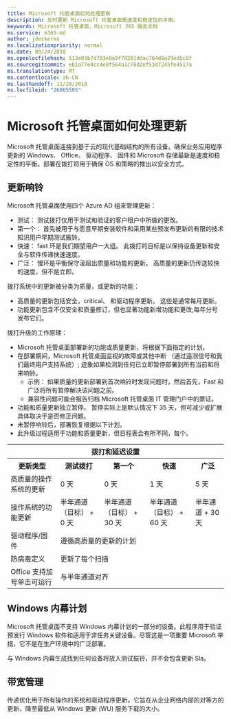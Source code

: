 ```yaml
---
title: Microsoft 托管桌面如何处理更新
description: 及时更新 Microsoft 托管桌面是速度和稳定性的平衡。
keywords: Microsoft 托管桌面，Microsoft 365 服务文档
ms.service: m365-md
author: jdeckerms
ms.localizationpriority: normal
ms.date: 09/24/2018
ms.openlocfilehash: 513e03b7d703e0a9f78281ddac764d8a29ed5c8f
ms.sourcegitcommit: eb1a77e4cc4e8f564a1c78d2ef53d7245fe4517a
ms.translationtype: MT
ms.contentlocale: zh-CN
ms.lasthandoff: 11/28/2018
ms.locfileid: "26865505"
---
```

# <a name="how-updates-are-handled-in-microsoft-managed-desktop"></a>Microsoft 托管桌面如何处理更新


<!--This topic is the target for a "Learn more" link in the Admin Portal (aka.ms/update-rings); do not delete.-->

<!--Update management -->

Microsoft 托管桌面连接到基于云的现代基础结构的所有设备。确保业务应用程序更新的 Windows、 Office、 驱动程序、 固件和 Microsoft 存储最新是速度和稳定性的平衡。部署在拨打将用于确保 OS 和策略的推出以安全方式。 

## <a name="update-rings"></a>更新响铃

Microsoft 托管桌面使用四个 Azure AD 组来管理更新：

- 测试： 测试拨打仅用于测试和验证的客户租户中所做的更改。  
- 第一个： 首先被用于与愿意早期安装软件和采用某些预发布更新的有限的技术知识用户早期测试振铃。
- 快速： fast 环是我们期望用户一大组。 此拨打的目标是以保持设备更新和安全与软件传递快速速度。  
- 广泛： 慢环是平衡保守滚超出质量和功能的更新。 高质量的更新仍传送较快的速度，但不是立即。 

拨打系统中的更新被分类为质量，或更新的功能：
- 高质量的更新包括安全，critical、 和驱动程序更新。 这些是通常每月更新。 
- 功能更新包含不仅安全和质量修订，但也显著功能新增功能和更改;每年分号发布它们。 

拨打升级的工作原理：
- Microsoft 托管桌面部署新的功能或质量更新，将根据下面指定的计划。
- 在部署期间，Microsoft 托管桌面监视的故障或其他中断 （通过遥测信号和我们最终用户支持系统）; 迹象如果检测到任何已立即暂停部署到所有当前和将来响铃。
    - 示例： 如果质量的更新部署到首次响铃时发现问题时，然后首先，Fast 和广泛将所有暂停解决该问题之前。
    - 兼容性问题可能会报告归档 Microsoft 托管桌面 IT 管理门户中的票证。
- 功能和质量更新独立暂停。 暂停实际上是默认情况下 35 天，但可减少或扩展具体取决于是否修正问题。
- 未暂停响铃后，部署恢复根据以下计划。
- 此升级过程适用于功能和质量更新，但日程表会有所不同，每个。

<table>
<tr><th colspan="5">拨打和延迟设置</th></tr>
<tr><th>更新类型</th><th>测试拨打</th><th>第一个</th><th>快速</th><th>广泛</th></tr>
<tr><td>高质量的操作系统的更新</td><td>0 天</td><td>0 天</td><td>1 天</td><td>5 天</td></tr>
<tr><td>操作系统的功能更新</td><td>半年通道 （目标） + 0 天</td><td>半年通道 （目标） + 30 天</td><td>半年通道 （目标） + 60 天</td><td>半年通道 + 30 天</td></tr>
<tr><td>驱动程序/固件</td><td colspan="4">遵循高质量的更新的计划</td></tr>
<tr><td>防病毒定义</td><td colspan="4">更新了每个扫描</td></tr>
<tr><td>Office 支持加号单击可运行</td><td colspan="4">与半年通道对齐</td></tr>
</table>


## <a name="windows-insider-program"></a>Windows 内幕计划

Microsoft 托管桌面不支持 Windows 内幕计划的一部分的设备。此程序用于验证预发行 Windows 软件和适用于非任务关键设备。尽管这是一项重要 Microsoft 举措，它不是在生产环境中的广泛部署。 

与 Windows 内幕生成找到任何设备将放入测试振铃，并不会包含更新 Sla。

## <a name="bandwidth-management"></a>带宽管理

传递优化用于所有操作的系统和驱动程序更新。它旨在从企业网络内部的对等方的更新，降至最低从 Windows 更新 (WU) 服务下载的大小。



